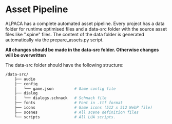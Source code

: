 # Asset Pipeline

ALPACA has a complete automated asset pipeline. Every project has a data folder for runtime optimised files and a data-src folder with the source asset files like ".spine" files. The content of the data folder is generated automatically via the prepare_assets.py script.

**All changes should be made in the data-src folder. Otherwise changes will be overwritten**

The data-src folder should have the following structure:

```bash
/data-src/
    ├── audio
    ├── config
    │   └── game.json         # Game config file
    ├── dialog
    │   └── dialogs.schnack   # Schnack file
    ├── fonts                 # Font in .ttf format
    ├── icons                 # Game icons (512 x 512 WebP file)
    ├── scenes                # All scene definition files
    └── scripts               # All LUA scripts.
```
